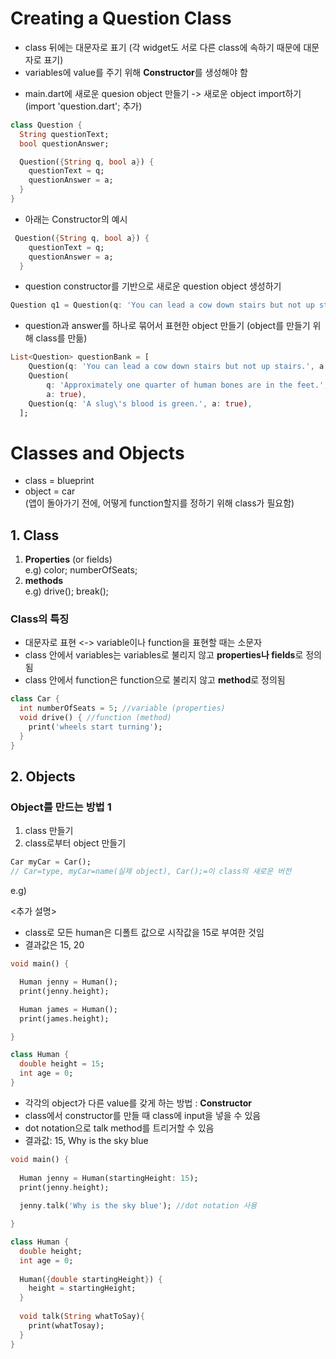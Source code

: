 # Creating a Question Class

- class 뒤에는 대문자로 표기 (각 widget도 서로 다른 class에 속하기 때문에 대문자로 표기) 
- variables에 value를 주기 위해 **Constructor**를 생성해야 함
* main.dart에 새로운 quesion object 만들기
-> 새로운 object import하기 (import 'question.dart'; 추가)
```dart
class Question {
  String questionText;
  bool questionAnswer;

  Question({String q, bool a}) {
    questionText = q;
    questionAnswer = a;
  }
}
```
* 아래는 Constructor의 예시
```dart
 Question({String q, bool a}) {
    questionText = q;
    questionAnswer = a;
  }
```
* question constructor를 기반으로 새로운 question object 생성하기
```dart
Question q1 = Question(q: 'You can lead a cow down stairs but not up stairs.', a: false);
```
* question과 answer를 하나로 묶어서 표현한 object 만들기 (object를 만들기 위해 class를 만듦)
```dart
List<Question> questionBank = [
    Question(q: 'You can lead a cow down stairs but not up stairs.', a: false),
    Question(
        q: 'Approximately one quarter of human bones are in the feet.',
        a: true),
    Question(q: 'A slug\'s blood is green.', a: true),
  ];
```

# Classes and Objects
* class = blueprint 
* object = car </br>
(앱이 돌아가기 전에, 어떻게 function할지를 정하기 위해 class가 필요함)

## 1. Class
1) **Properties** (or fields) </br>
e.g) color; numberOfSeats;
2) **methods** </br>
e.g) drive(); break();

### Class의 특징
* 대문자로 표현 <-> variable이나 function을 표현할 때는 소문자
* class 안에서 variables는 variables로 불리지 않고 **properties나 fields**로 정의됨 
* class 안에서 function은 function으로 불리지 않고 **method**로 정의됨
```dart
class Car {
  int numberOfSeats = 5; //variable (properties)
  void drive() { //function (method)
    print('wheels start turning');
  }
}
```

## 2. Objects
### Object를 만드는 방법 1
1) class 만들기
2) class로부터 object 만들기 
```dart
Car myCar = Car(); 
// Car=type, myCar=name(실제 object), Car();=이 class의 새로운 버전
```
e.g)

<추가 설명> 
- class로 모든 human은 디폴트 값으로 시작값을 15로 부여한 것임
- 결과값은 15, 20 
```dart
void main() {

  Human jenny = Human();
  print(jenny.height);

  Human james = Human();
  print(james.height);

}

class Human {
  double height = 15;
  int age = 0;
}
```
- 각각의 object가 다른 value를 갖게 하는 방법 : **Constructor**
- class에서 constructor를 만들 때 class에 input을 넣을 수 있음
- dot notation으로 talk method를 트리거할 수 있음
- 결과값: 15, Why is the sky blue
```dart
void main() {
  
  Human jenny = Human(startingHeight: 15);
  print(jenny.height);
  
  jenny.talk('Why is the sky blue'); //dot notation 사용

}

class Human {
  double height;
  int age = 0;
  
  Human({double startingHeight}) {
    height = startingHeight;
  }
  
  void talk(String whatToSay){
    print(whatTosay);
  }
}
```
